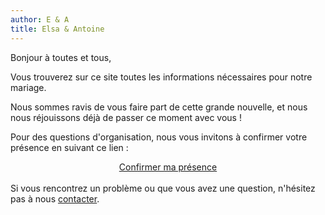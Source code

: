 ```yaml
---
author: E & A
title: Elsa & Antoine
---
```


Bonjour à toutes et tous,

Vous trouverez sur ce site toutes les informations nécessaires pour notre mariage.

Nous sommes ravis de vous faire part de cette grande nouvelle, et nous nous réjouissons déjà de passer ce moment avec vous !

Pour des questions d'organisation, nous vous invitons à confirmer votre présence en suivant ce lien :

<center>
<a class="px-6 py-4 rounded-lg bg-blue-100 text-gray-800 hover:text-gray-900 hover:bg-blue-200 transition-colors dark:bg-gray-900 dark:hover:bg-gray-700" href="https://elsaetantoine.com/">Confirmer ma présence</a>
</center>

<br>
Si vous rencontrez un problème ou que vous avez une question, n'hésitez pas à nous <a href="/contact/"><u>contacter</u></a>.